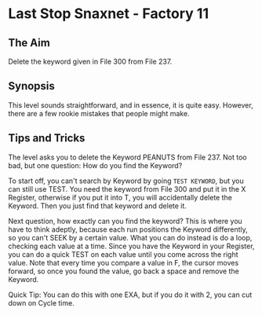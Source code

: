 # Last Stop Snaxnet - Factory 11

## The Aim
Delete the keyword given in File 300 from File 237.

## Synopsis
This level sounds straightforward, and in essence, it is quite easy. However, there are a few rookie mistakes that people might make.

## Tips and Tricks
The level asks you to delete the Keyword PEANUTS from File 237. Not too bad, but one question: How do you find the Keyword?

To start off, you can't search by Keyword by going `TEST KEYWORD`, but you can still use TEST. You need the keyword from File 300 and put it in the X Register, otherwise if you put it into T, you will accidentally delete the Keyword. Then you just find that keyword and delete it.

Next question, how exactly can you find the keyword? This is where you have to think adeptly, because each run positions the Keyword differently, so you can't SEEK by a certain value. What you can do instead is do a loop, checking each value at a time. Since you have the Keyword in your Register, you can do a quick TEST on each value until you come across the right value. Note that every time you compare a value in F, the cursor moves forward, so once you found the value, go back a space and remove the Keyword.

Quick Tip: You can do this with one EXA, but if you do it with 2, you can cut down on Cycle time.